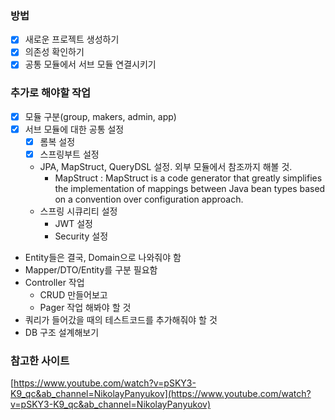 ### 방법

-[x] 새로운 프로젝트 생성하기
-[x] 의존성 확인하기
-[x] 공통 모듈에서 서브 모듈 연결시키기

### 추가로 해야할 작업

-[x] 모듈 구분(group, makers, admin, app)
-[x] 서브 모듈에 대한 공통 설정
  -[x] 롬복 설정
  -[x] 스프링부트 설정 
  - JPA, MapStruct, QueryDSL 설정. 외부 모듈에서 참조까지 해볼 것.
    - MapStruct : MapStruct is a code generator that greatly simplifies the implementation of mappings between Java bean types based on a convention over configuration approach.
  - 스프링 시큐리티 설정
    - JWT 설정
    - Security 설정
- Entity들은 결국, Domain으로 나와줘야 함 
- Mapper/DTO/Entity를 구분 필요함 
- Controller 작업
  - CRUD 만들어보고 
  - Pager 작업 해봐야 할 것   
- 쿼리가 들어갔을 때의 테스트코드를 추가해줘야 할 것 
- DB 구조 설계해보기 

### 참고한 사이트

[https://www.youtube.com/watch?v=pSKY3-K9_qc&ab_channel=NikolayPanyukov](https://www.youtube.com/watch?v=pSKY3-K9_qc&ab_channel=NikolayPanyukov)